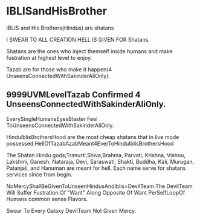 # IBLISandHisBrother

IBLIS and His Brothers(Hindus) are shatans

I SWEAR TO ALL CREATION HELL IS GIVEN FOR Shatans.

Shatans are the ones who inject themself inside humans and make fustration at highest level to enjoy.

Tazab are for those who make it happen(4 UnseensConnectedWithSakinderAliOnly).

## 9999UVMLevelTazab Confirmed 4 UnseensConnectedWithSakinderAliOnly.
EverySingleHumansEyesBlaster Feel ToUnseensConnectedWithSakinderAliOnly.

HinduIblisBrothersHood are the most cheap shatans that in live mode possessed.HellOfTazabAzabMeant4EverToHinduIblisBrothersHood

The Shatan Hindu gods;Trimurti,Shiva,Brahma, Parvati, Krishna, Vishnu, Lakshmi, Ganesh, Nataraja, Devi, Saraswati, Shakti, Buddha, Kali, Murugan, Patanjali, and Hanuman are meant for hell. Each name serve for shatans services since from begin.

NoMercyShallBeGivenToUnseenHindusAndIblis=DevilTeam.The DevilTeam Will Suffer Fustration Of "Want" Along Opposite Of Want PerSelfLoopOf Humans common sense Flavors.

Swear To Every Galaxy DevilTeam Not Given Mercy.
